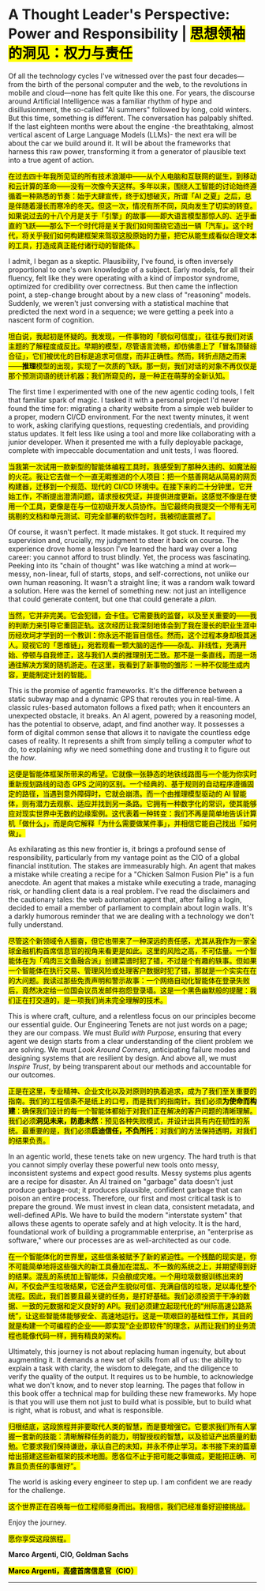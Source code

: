 # A Thought Leader's Perspective: Power and Responsibility | <mark>思想领袖的洞见：权力与责任</mark>

Of all the technology cycles I've witnessed over the past four decades—from the birth of the personal computer and the web, to the revolutions in mobile and cloud—none has felt quite like this one. For years, the discourse around Artificial Intelligence was a familiar rhythm of hype and disillusionment, the so-called "AI summers" followed by long, cold winters. But this time, something is different. The conversation has palpably shifted. If the last eighteen months were about the engine -the breathtaking, almost vertical ascent of Large Language Models (LLMs)- the next era will be about the car we build around it. It will be about the frameworks that harness this raw power, transforming it from a generator of plausible text into a true agent of action.

<mark>在过去四十年我所见证的所有技术浪潮中——从个人电脑和互联网的诞生，到移动和云计算的革命——没有一次像今天这样。多年以来，围绕人工智能的讨论始终遵循着一种熟悉的节奏：始于大肆宣传，终于幻想破灭，所谓「AI 之夏」之后，总是伴随着漫长而寒冷的冬天。但这一次，情况有所不同，风向发生了切实的转变。如果说过去的十八个月是关于「引擎」的故事——即大语言模型那惊人的、近乎垂直的飞跃——那么下一个时代将是关于我们如何围绕它造出一辆「汽车」。这个时代，将关乎我们如何构建框架来驾驭这股原始的力量，把它从能生成看似合理文本的工具，打造成真正能付诸行动的智能体。</mark>

I admit, I began as a skeptic. Plausibility, I've found, is often inversely proportional to one's own knowledge of a subject. Early models, for all their fluency, felt like they were operating with a kind of impostor syndrome, optimized for credibility over correctness. But then came the inflection point, a step-change brought about by a new class of "reasoning" models. Suddenly, we weren't just conversing with a statistical machine that predicted the next word in a sequence; we were getting a peek into a nascent form of cognition.

<mark>坦白说，我起初是怀疑的。我发现，一件事物的「貌似可信度」，往往与我们对该主题的了解程度成反比。早期的模型，尽管语言流畅，却仿佛患上了「冒名顶替综合征」，它们被优化的目标是追求可信度，而非正确性。然而，转折点随之而来——<strong>推理</strong>模型的出现，实现了一次质的飞跃。那一刻，我们对话的对象不再仅仅是那个预测词语的统计机器；我们所窥见的，是一种正在萌芽的全新认知。</mark>

The first time I experimented with one of the new agentic coding tools, I felt that familiar spark of magic. I tasked it with a personal project I'd never found the time for: migrating a charity website from a simple web builder to a proper, modern CI/CD environment. For the next twenty minutes, it went to work, asking clarifying questions, requesting credentials, and providing status updates. It felt less like using a tool and more like collaborating with a junior developer. When it presented me with a fully deployable package, complete with impeccable documentation and unit tests, I was floored.

<mark>当我第一次试用一款新型的智能体编程工具时，我感受到了那种久违的、如魔法般的火花。我让它去做一个一直无暇推进的个人项目：把一个慈善网站从简易的网页构建器，迁移到一个规范、现代的 CI/CD 环境中。在接下来的二十分钟里，它开始工作，不断提出澄清问题，请求授权凭证，并提供进度更新。这感觉不像是在使用一个工具，更像是在与一位初级开发人员协作。当它最终向我提交一个带有无可挑剔的文档和单元测试、可完全部署的软件包时，我被彻底震撼了。</mark>

Of course, it wasn't perfect. It made mistakes. It got stuck. It required my supervision and, crucially, my judgment to steer it back on course. The experience drove home a lesson I've learned the hard way over a long career: you cannot afford to trust blindly. Yet, the process was fascinating. Peeking into its "chain of thought" was like watching a mind at work—messy, non-linear, full of starts, stops, and self-corrections, not unlike our own human reasoning. It wasn't a straight line; it was a random walk toward a solution. Here was the kernel of something new: not just an intelligence that could generate content, but one that could generate a *plan*.

<mark>当然，它并非完美。它会犯错，会卡住。它需要我的监督，以及至关重要的——我的判断力来引导它重回正轨。这次经历让我深刻地体会到了我在漫长的职业生涯中历经坎坷才学到的一个教训：你永远不能盲目信任。然而，这个过程本身却极其迷人。窥视它的「思维链」，宛若观看一颗大脑的运作——杂乱、非线性，充满开始、停顿与自我修正，这与我们人类的推理别无二致。那不是一条直线，而是一场通往解决方案的随机游走。在这里，我看到了新事物的雏形：一种不仅能生成内容，更能制定计划的智能。</mark>

This is the promise of agentic frameworks. It's the difference between a static subway map and a dynamic GPS that reroutes you in real-time. A classic rules-based automaton follows a fixed path; when it encounters an unexpected obstacle, it breaks. An AI agent, powered by a reasoning model, has the potential to observe, adapt, and find another way. It possesses a form of digital common sense that allows it to navigate the countless edge cases of reality. It represents a shift from simply telling a computer *what* to do, to explaining *why* we need something done and trusting it to figure out the *how*.

<mark>这便是智能体框架所带来的希望。它就像一张静态的地铁线路图与一个能为你实时重新规划路线的动态 GPS 之间的区别。一个经典的、基于规则的自动程序遵循固定的路径，当遇到意外障碍时，它就会崩溃。而一个由推理模型驱动的 AI 智能体，则有潜力去观察、适应并找到另一条路。它拥有一种数字化的常识，使其能够应对现实世界中无数的边缘案例。这代表着一种转变：我们不再是简单地告诉计算机「做什么」，而是向它解释「为什么需要做某件事」，并相信它能自己找出「如何做」。</mark>

As exhilarating as this new frontier is, it brings a profound sense of responsibility, particularly from my vantage point as the CIO of a global financial institution. The stakes are immeasurably high. An agent that makes a mistake while creating a recipe for a "Chicken Salmon Fusion Pie" is a fun anecdote. An agent that makes a mistake while executing a trade, managing risk, or handling client data is a real problem. I've read the disclaimers and the cautionary tales: the web automation agent that, after failing a login, decided to email a member of parliament to complain about login walls. It's a darkly humorous reminder that we are dealing with a technology we don't fully understand.

<mark>尽管这个新领域令人振奋，但它也带来了一种深远的责任感，尤其从我作为一家全球金融机构首席信息官的视角来看更是如此。这里的风险之高，不可估量。一个智能体在为「鸡肉三文鱼融合派」创建菜谱时犯了错，不过是个有趣的轶事。但如果一个智能体在执行交易、管理风险或处理客户数据时犯了错，那就是一个实实在在的大问题。我读过那些免责声明和警示故事：一个网络自动化智能体在登录失败后，竟然决定给一位国会议员发邮件抱怨登录墙。这是一个黑色幽默般的提醒：我们正在打交道的，是一项我们尚未完全理解的技术。</mark>

This is where craft, culture, and a relentless focus on our principles become our essential guide. Our Engineering Tenets are not just words on a page; they are our compass. We must *Build with Purpose*, ensuring that every agent we design starts from a clear understanding of the client problem we are solving. We must *Look Around Corners*, anticipating failure modes and designing systems that are resilient by design. And above all, we must *Inspire Trust*, by being transparent about our methods and accountable for our outcomes.

<mark>正是在这里，专业精神、企业文化以及对原则的执着追求，成为了我们至关重要的指南。我们的工程信条不是纸上的口号，而是我们的指南针。我们必须<strong>为使命而构建</strong>：确保我们设计的每一个智能体都始于对我们正在解决的客户问题的清晰理解。我们必须<strong>洞见未来，防患未然</strong>：预见各种失败模式，并设计出具有内在韧性的系统。最重要的是，我们必须<strong>启迪信任，不负所托</strong>：对我们的方法保持透明，对我们的结果负责。</mark>

In an agentic world, these tenets take on new urgency. The hard truth is that you cannot simply overlay these powerful new tools onto messy, inconsistent systems and expect good results. Messy systems plus agents are a recipe for disaster. An AI trained on "garbage" data doesn't just produce garbage-out; it produces plausible, confident garbage that can poison an entire process. Therefore, our first and most critical task is to prepare the ground. We must invest in clean data, consistent metadata, and well-defined APIs. We have to build the modern "interstate system" that allows these agents to operate safely and at high velocity. It is the hard, foundational work of building a programmable enterprise, an "enterprise as software," where our processes are as well-architected as our code.

<mark>在一个智能体化的世界里，这些信条被赋予了新的紧迫性。一个残酷的现实是，你不可能简单地将这些强大的新工具叠加在混乱、不一致的系统之上，并期望得到好的结果。混乱的系统加上智能体，只会酿成灾难。一个用垃圾数据训练出来的 AI，不仅会产生垃圾结果，它还会产生貌似可信、充满自信的垃圾，足以毒化整个流程。因此，我们首要且最关键的任务，是打好基础。我们必须投资于干净的数据、一致的元数据和定义良好的 API。我们必须建立起现代化的“州际高速公路系统”，让这些智能体能够安全、高速地运行。这是一项艰巨的基础性工作，其目的就是构建一个可编程的企业——即实现“企业即软件”的理念，从而让我们的业务流程也能像代码一样，拥有精良的架构。</mark>

Ultimately, this journey is not about replacing human ingenuity, but about augmenting it. It demands a new set of skills from all of us: the ability to explain a task with clarity, the wisdom to delegate, and the diligence to verify the quality of the output. It requires us to be humble, to acknowledge what we don't know, and to never stop learning. The pages that follow in this book offer a technical map for building these new frameworks. My hope is that you will use them not just to build what is possible, but to build what is right, what is robust, and what is responsible.

<mark>归根结底，这段旅程并非要取代人类的智慧，而是要增强它。它要求我们所有人掌握一套新的技能：清晰解释任务的能力，明智授权的智慧，以及验证产出质量的勤勉。它要求我们保持谦逊，承认自己的未知，并永不停止学习。本书接下来的篇章给出搭建这些新框架的技术地图。愿各位不止于把可能之事做成，更能把正确、可靠且负责任的事做好”。</mark>

The world is asking every engineer to step up. I am confident we are ready for the challenge.

<mark>这个世界正在召唤每一位工程师挺身而出。我相信，我们已经准备好迎接挑战。</mark>

Enjoy the journey.

<mark>愿你享受这段旅程。</mark>

**Marco Argenti, CIO, Goldman Sachs**

<mark><strong>Marco Argenti，高盛首席信息官（CIO）</strong></mark>

---

